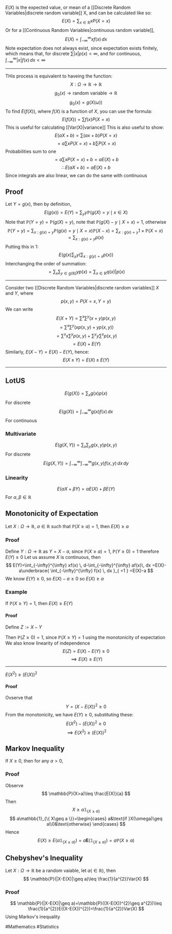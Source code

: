 $E(X)$ is the expected value, or mean of a [[Discrete Random Variables|discrete random variable]] X, and can be calculated like so:
$$
E(X)=\sum_{x\in \mathbb{R}} xP(X=x)
$$
Or for a [[Continuous Random Variables|continuous random variable]],
$$
E(X)=\int_{-\infty}^{\infty} xf(x) \, dx 
$$
Note expectation does not always exist, since expectation exists finitely, which means that, for discrete $\sum|x|p(x)<\infty$, and for continuous, $\int_{-\infty}^{\infty} |x|f(x) \, dx<\infty$
___
THis process is equivalent to haveing the function:
$$
X:\Omega\to \mathbb{R}\to \mathbb{R}
$$
$$
g_{0}(x)\to \text{random variable}\to \mathbb{R}
$$
$$
g_{0}(x)=g(X(\omega))
$$
To find $E(f(X))$, where $f(X)$ is a function of $X$, you can use the formula:
$$
E(f(X))=\sum f(x)P(X=x)
$$
This is useful for calculating [[Var(X)|variance]]
This is also useful to show:
$$
E(aX+b)=\sum (ax+b)P(X=x)
$$
$$
=a\sum xP(X=x)+b\sum P(X=x)
$$
Probabilities sum to one
$$
=a\sum xP(X=x)+b=aE(X)+b
$$
$$
\therefore E(aX+b)=aE(X)+b
$$
Since integrals are also linear, we can do the same with continuous
## Proof
Let $Y=g(x)$, then by definition,
$$
E(g(x))=E(Y)=\sum_{y}y\mathbb{P}(g(X)=y\mid x\in X)
$$
Note that $\mathbb{P}(Y=y)=\mathbb{P}(g(X)=y)$, note that $\mathbb{P}(g(X)-y\mid X=x)=1$, otherwise
$$
\mathbb{P}(Y=y)=\sum_{x:g(x)=y}\mathbb{P}(g(x)=y\mid X=x)\mathbb{P}(X-x)=\sum_{x:g(x)=y}1\times \mathbb{P}(X=x)=\sum_{x:g(x)=y}p(x)
$$
Putting this in $1$:
$$
E(g(x)\sum_{y}y\left( \sum_{x:g(y)=x} p(x) \right)
$$
Interchanging the order of summation:
$$
=\sum_{x}\sum_{y\in g(\mathbb{R})}yp(x)=\sum_{x\in \mathbb{R}}q(x)|p(x)
$$
___
Consider two [[Discrete Random Variables|discrete random variables]] $X$ and $Y$, where 
$$
p(x,y)=P(X=x, Y=y)
$$
We can write
$$
E(X+Y)=\sum^{x}\sum^{y}(x+y)p(x,y)
$$
$$
=\sum^{x}\sum^{y}(xp(x,y)+yp(x,y))
$$
$$
=\sum^{x}x\sum^{y}p(x,y)+\sum^{y}y\sum^{x}p(x,y)
$$
$$
=E(X)+E(Y)
$$
Similarly, $E(X-Y)=E(X)-E(Y)$, hence:
$$
E(X\pm Y)=E(X)\pm E(Y)
$$
___
## LotUS
$$
E(g(X))=\sum_{x} g(x)p(x)
$$
For discrete
$$
E(g(X))=\int_{-\infty}^{\infty} g(x)f(x) \, dx 
$$
For continuous
### Multivariate
$$
E(g(X,Y))=\sum_{x}\sum_{y}g(x,y)p(x,y)
$$
For discrete
$$
E(g(X,Y))=\int_{-\infty}^{\infty} \int_{-\infty}^{\infty} g(x,y)f(x,y) \, dx  \, dy 
$$
### Linearity
$$
E(\alpha X+\beta Y)=\alpha E(X)+\beta E(Y)
$$
For $\alpha,\beta \in\mathbb{R}$
## Monotonicity of Expectation
Let $X:\Omega\to \mathbb{R}$, $a\in\mathbb{R}$ such that $\mathbb{P}(X\geq a)=1$, then $E(X)\geq a$
### Proof
Define $Y:\Omega\to \mathbb{R}$ as $Y=X-a$, since $\mathbb{P}(X\geq a)=1$, $\mathbb{P}(Y\geq 0)=1$ therefore $E(Y)\geq0$
Let us assume $X$ is continuous, then 
$$
E(Y)=\int_{-\infty}^{\infty} xf(x) \, d-\int_{-\infty}^{\infty} af(x)\, dx  =E(X)-a\underbrace{ \int_{-\infty}^{\infty} f(x) \, dx }_{ =1 } =E(X)-a
$$
We know $E(Y)\geq 0$, so $E(X)-a\geq 0$ so $E(X)\geq a$

### Example
If $\mathbb{P}(X\geq Y)=1$, then $E(X)\geq E(Y)$
#### Proof
Define $Z:=X-Y$

Then $\mathbb{P}(Z\geq 0)=1$, since $\mathbb{P}(X\geq Y)=1$ using the monotonicity of expectation
We also know linearity of independence
$$
E(Z)=E(X)-E(Y)\geq 0
$$
$$
\implies E(X)\geq E(Y)
$$
___
$E(X^{2})\geq (E(X))^{2}$
#### Proof
Ovserve that
$$
Y=(X-E(X))^{2}\geq 0
$$
From the monotonicity, we have $E(Y)\geq 0$, substituting these:
$$
E(X^{2})-(E(X))^{2}\geq 0
$$
$$
\implies E(X^{2})\geq(E(X))^{2}
$$
## Markov Inequality
If $X\geq 0$, then for any $a>0$,
### Proof
Observe
$$
\mathbb{P}(X>a)\leq \frac{E(X)}{a}
$$
Then
$$
X\geq a\mathbb{1}_{\{ X\geq a \}}
$$
$$
a\mathbb{1}_{\{ X\geq a \}}=\begin{cases}
a&\text{if }X(\omega)\geq a\\0&\text{otherwise}
\end{cases}
$$
Hence
$$
E(X)\geq E(a\mathbb{1}_{\{ X\geq a \}})=a\mathbf{E}(\mathbb{1}_{\{ X\geq a \}})=a\mathbb{P}(X\geq a)
$$
## Chebyshev's Inequality
Let $X:\Omega\to \mathbb{R}$ be a random vaiable, let $a(\in\mathbb{R})$, then
$$
\mathbb{P}(|X-E(X)|\geq a)\leq \frac{1}{a^{2}}Var(X)
$$
### Proof
$$
\mathbb{P}(|X-E(X)|\geq a)=\mathbb{P}((X-E(X))^{2}\geq a^{2})\leq \frac{1}{a^{2}}E((X-E(X))^{2})=\frac{1}{a^{2}}Var(X)
$$
Using Markov's inequality

#Mathematics #Statistics 

